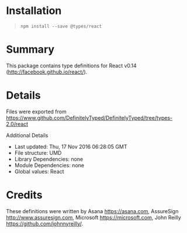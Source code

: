 # Installation
> `npm install --save @types/react`

# Summary
This package contains type definitions for React v0.14 (http://facebook.github.io/react/).

# Details
Files were exported from https://www.github.com/DefinitelyTyped/DefinitelyTyped/tree/types-2.0/react

Additional Details
 * Last updated: Thu, 17 Nov 2016 06:28:05 GMT
 * File structure: UMD
 * Library Dependencies: none
 * Module Dependencies: none
 * Global values: React

# Credits
These definitions were written by Asana <https://asana.com>, AssureSign <http://www.assuresign.com>, Microsoft <https://microsoft.com>, John Reilly <https://github.com/johnnyreilly/>.
